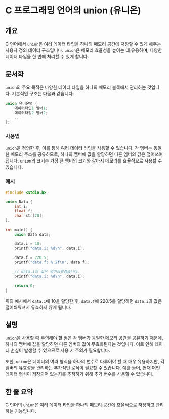 <!--
Meta Description: # C 프로그래밍 언어의 union (유니온) ## 개요 C 언어에서 `union`은 여러 데이터 타입을 하나의 메모리 공간에 저장할 수 있게 해주는 사용자 정의 데이터 구조입니다. `union`은 메모리 효율성을 높이는 데 유용하며, 다양한 데이터 타입을 한 번에 처...
Meta Keywords: data, union, 데이터, 하나의, 메모리
-->

# C 프로그래밍 언어의 union (유니온)

## 개요
C 언어에서 `union`은 여러 데이터 타입을 하나의 메모리 공간에 저장할 수 있게 해주는 사용자 정의 데이터 구조입니다. `union`은 메모리 효율성을 높이는 데 유용하며, 다양한 데이터 타입을 한 번에 처리할 수 있게 합니다.

## 문서화
`union`의 주요 목적은 다양한 데이터 타입을 하나의 메모리 블록에서 관리하는 것입니다. 기본적인 구조는 다음과 같습니다:

```c
union 유니온명 {
    데이터타입1 멤버1;
    데이터타입2 멤버2;
    ...
};
```

### 사용법
`union`을 정의한 후, 이를 통해 여러 데이터 타입을 사용할 수 있습니다. 각 멤버는 동일한 메모리 주소를 공유하므로, 하나의 멤버에 값을 할당하면 다른 멤버의 값은 덮어쓰여집니다. `union`의 크기는 가장 큰 멤버의 크기와 같아서 메모리를 효율적으로 사용할 수 있습니다.

### 예시
```c
#include <stdio.h>

union Data {
    int i;
    float f;
    char str[20];
};

int main() {
    union Data data;

    data.i = 10;
    printf("data.i: %d\n", data.i);

    data.f = 220.5;
    printf("data.f: %.2f\n", data.f);
    
    // data.i의 값은 덮어씌워졌습니다.
    printf("data.i: %d\n", data.i);
    
    return 0;
}
```

위의 예시에서 `data.i`에 10을 할당한 후, `data.f`에 220.5를 할당하면 `data.i`의 값은 덮어씌워져서 유효하지 않게 됩니다.

## 설명
`union`을 사용할 때 주의해야 할 점은 각 멤버가 동일한 메모리 공간을 공유하기 때문에, 하나의 멤버에 값을 할당하면 다른 멤버의 값이 무효화된다는 것입니다. 이로 인해 데이터 손실이 발생할 수 있으므로 사용 시 주의가 필요합니다.

또한, `union`은 데이터의 여러 형식을 하나의 변수로 다루어야 할 때 매우 유용하지만, 각 멤버의 유효성을 관리하는 추가적인 로직이 필요할 수 있습니다. 예를 들어, 현재 어떤 데이터 형식이 저장되어 있는지를 추적하기 위해 추가 변수를 사용할 수 있습니다.

## 한 줄 요약
C 언어의 `union`은 여러 데이터 타입을 하나의 메모리 공간에 효율적으로 저장하고 관리하는 기능입니다.